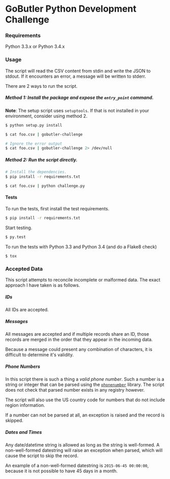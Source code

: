 # GoButler Python Development Challenge

### Requirements

Python 3.3.x or Python 3.4.x

### Usage

The script will read the CSV content from stdin and write the JSON to stdout. If it encounters an error, a message will be written to stderr.

There are 2 ways to run the script.

#####  Method 1: Install the package and expose the `entry_point` command.

**Note**: The setup script uses `setuptools`. If that is not installed in your environment, consider using method 2.

```sh
$ python setup.py install

$ cat foo.csv | gobutler-challenge

# Ignore the error output
$ cat foo.csv | gobutler-challenge 2> /dev/null
```

##### Method 2: Run the script directly.

```sh
# Install the dependencies.
$ pip install -r requirements.txt

$ cat foo.csv | python challenge.py
```

#### Tests

To run the tests, first install the test requirements.
```sh
$ pip install -r requirements.txt
```

Start testing.
```sh
$ py.test
```

To run the tests with Python 3.3 and Python 3.4 (and do a Flake8 check)
```
$ tox
```

### Accepted Data

This script attempts to reconcile incomplete or malformed data. The exact approach I have taken is as follows.

##### IDs

All IDs are accepted.

##### Messages

All messages are accepted and if multiple records share an ID, those records are merged in the order that they appear in the incoming data. 

Because a message could present any combination of characters, it is difficult to determine it's validity.

##### Phone Numbers

In this script there is such a thing a _valid phone number_. Such a number is a string or integer that can be parsed using the [`phonenumber`](https://github.com/daviddrysdale/python-phonenumbers) library. The script does not check that parsed number exists in any registry however.

The script will also use the US country code for numbers that do not include region information.

If a number can not be parsed at all, an exception is raised and the record is skipped.

##### Dates and Times

Any date/datetime string is allowed as long as the string is well-formed. A non-well-formed datestring will raise an exception when parsed, which will cause the script to skip the record.

An example of a non-well-formed datestring is `2015-06-45 00:00:00`, because it is not possible to have 45 days in a month.
